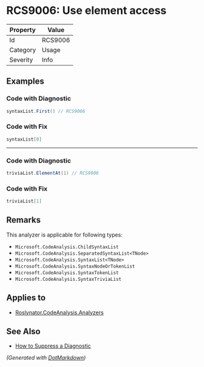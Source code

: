# RCS9006: Use element access

| Property | Value   |
| -------- | ------- |
| Id       | RCS9006 |
| Category | Usage   |
| Severity | Info    |

## Examples

### Code with Diagnostic

```csharp
syntaxList.First() // RCS9006
```

### Code with Fix

```csharp
syntaxList[0]
```

- - -

### Code with Diagnostic

```csharp
triviaList.ElementAt(1) // RCS9006
```

### Code with Fix

```csharp
triviaList[1]
```

## Remarks

This analyzer is applicable for following types:
* `Microsoft.CodeAnalysis.ChildSyntaxList`
* `Microsoft.CodeAnalysis.SeparatedSyntaxList<TNode>`
* `Microsoft.CodeAnalysis.SyntaxList<TNode>`
* `Microsoft.CodeAnalysis.SyntaxNodeOrTokenList`
* `Microsoft.CodeAnalysis.SyntaxTokenList`
* `Microsoft.CodeAnalysis.SyntaxTriviaList`

## Applies to

* [Roslynator.CodeAnalysis.Analyzers](https://www.nuget.org/packages/Roslynator.CodeAnalysis.Analyzers)

## See Also

* [How to Suppress a Diagnostic](../HowToConfigureAnalyzers.md#how-to-suppress-a-diagnostic)


*\(Generated with [DotMarkdown](http://github.com/JosefPihrt/DotMarkdown)\)*